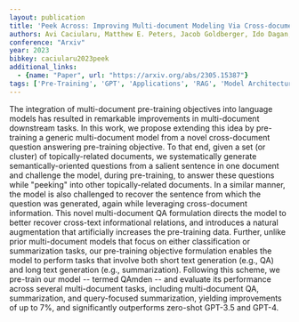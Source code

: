 ```yaml
---
layout: publication
title: 'Peek Across: Improving Multi-document Modeling Via Cross-document Question-answering'
authors: Avi Caciularu, Matthew E. Peters, Jacob Goldberger, Ido Dagan, Arman Cohan
conference: "Arxiv"
year: 2023
bibkey: caciularu2023peek
additional_links:
  - {name: "Paper", url: "https://arxiv.org/abs/2305.15387"}
tags: ['Pre-Training', 'GPT', 'Applications', 'RAG', 'Model Architecture', 'Language Modeling', 'Training Techniques']
---
```

The integration of multi-document pre-training objectives into language
models has resulted in remarkable improvements in multi-document downstream
tasks. In this work, we propose extending this idea by pre-training a generic
multi-document model from a novel cross-document question answering
pre-training objective. To that end, given a set (or cluster) of
topically-related documents, we systematically generate semantically-oriented
questions from a salient sentence in one document and challenge the model,
during pre-training, to answer these questions while "peeking" into other
topically-related documents. In a similar manner, the model is also challenged
to recover the sentence from which the question was generated, again while
leveraging cross-document information. This novel multi-document QA formulation
directs the model to better recover cross-text informational relations, and
introduces a natural augmentation that artificially increases the pre-training
data. Further, unlike prior multi-document models that focus on either
classification or summarization tasks, our pre-training objective formulation
enables the model to perform tasks that involve both short text generation
(e.g., QA) and long text generation (e.g., summarization). Following this
scheme, we pre-train our model -- termed QAmden -- and evaluate its performance
across several multi-document tasks, including multi-document QA,
summarization, and query-focused summarization, yielding improvements of up to
7%, and significantly outperforms zero-shot GPT-3.5 and GPT-4.
